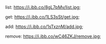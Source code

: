 list: https://i.ibb.co/8gL7pMv/list.jpg;

get: https://i.ibb.co/1LS3sSt/get.jpg;

add: https://i.ibb.co/1sTxznM/add.jpg;

remove: https://i.ibb.co/wC46ZKJ/remove.jpg;
